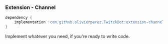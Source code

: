### Extension - Channel

```groovy
dependency {
    implementation 'com.github.olivierperez.TwitckBot:extension-channel:0.0.4'
}
```

Implement whatever you need, if you're ready to write code.
